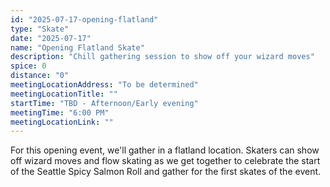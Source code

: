 ```yaml
---
id: "2025-07-17-opening-flatland"
type: "Skate"
date: "2025-07-17"
name: "Opening Flatland Skate"
description: "Chill gathering session to show off your wizard moves"
spice: 0
distance: "0"
meetingLocationAddress: "To be determined"
meetingLocationTitle: ""
startTime: "TBD - Afternoon/Early evening"
meetingTime: "6:00 PM"
meetingLocationLink: ""
---
```


For this opening event, we'll gather in a flatland location. Skaters can show off wizard moves 
and flow skating as we get together to celebrate the start of the Seattle Spicy Salmon Roll and 
gather for the first skates of the event.